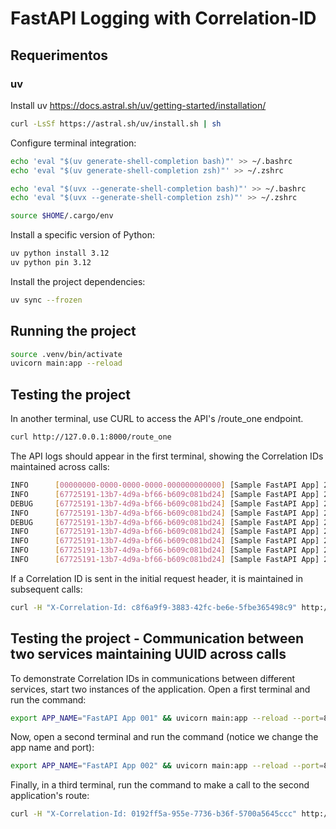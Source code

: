 # FastAPI Logging with Correlation-ID


## Requerimentos

### uv
Install uv
https://docs.astral.sh/uv/getting-started/installation/

```bash
curl -LsSf https://astral.sh/uv/install.sh | sh
```

Configure terminal integration:

```bash
echo 'eval "$(uv generate-shell-completion bash)"' >> ~/.bashrc
echo 'eval "$(uv generate-shell-completion zsh)"' >> ~/.zshrc

echo 'eval "$(uvx --generate-shell-completion bash)"' >> ~/.bashrc
echo 'eval "$(uvx --generate-shell-completion zsh)"' >> ~/.zshrc

source $HOME/.cargo/env
```

Install a specific version of Python:
```bash
uv python install 3.12
uv python pin 3.12
```


Install the project dependencies:

```bash
uv sync --frozen
```


## Running the project

```bash
source .venv/bin/activate
uvicorn main:app --reload
```


## Testing the project

In another terminal, use CURL to access the API's /route_one endpoint.

```bash
curl http://127.0.0.1:8000/route_one
```

The API logs should appear in the first terminal, showing the Correlation IDs maintained across calls:
```bash
INFO      [00000000-0000-0000-0000-000000000000] [Sample FastAPI App] 2024-03-08 14:14:07,785 - Application startup complete.
INFO      [67725191-13b7-4d9a-bf66-b609c081bd24] [Sample FastAPI App] 2024-03-08 14:14:11,388 - Logging from route_one()
DEBUG     [67725191-13b7-4d9a-bf66-b609c081bd24] [Sample FastAPI App] 2024-03-08 14:14:11,389 - Request called with headers: {'X-Custom': '123', 'X-Correlation-Id': '67725191-13b7-4d9a-bf66-b609c081bd24'}
INFO      [67725191-13b7-4d9a-bf66-b609c081bd24] [Sample FastAPI App] 2024-03-08 14:14:11,392 - Logging from route_two()
DEBUG     [67725191-13b7-4d9a-bf66-b609c081bd24] [Sample FastAPI App] 2024-03-08 14:14:11,392 - Request called with headers: {'X-Custom': '123', 'X-Correlation-Id': '67725191-13b7-4d9a-bf66-b609c081bd24'}
INFO      [67725191-13b7-4d9a-bf66-b609c081bd24] [Sample FastAPI App] 2024-03-08 14:14:11,395 - Logging from route_three()
INFO      [67725191-13b7-4d9a-bf66-b609c081bd24] [Sample FastAPI App] 2024-03-08 14:14:11,397 - 127.0.0.1:34190 - "GET /route_three HTTP/1.1" 200 OK
INFO      [67725191-13b7-4d9a-bf66-b609c081bd24] [Sample FastAPI App] 2024-03-08 14:14:11,399 - 127.0.0.1:34188 - "GET /route_two HTTP/1.1" 200 OK
INFO      [67725191-13b7-4d9a-bf66-b609c081bd24] [Sample FastAPI App] 2024-03-08 14:14:11,401 - 127.0.0.1:34184 - "GET /route_one HTTP/1.1" 200 OK
```

If a Correlation ID is sent in the initial request header, it is maintained in subsequent calls:
```bash
curl -H "X-Correlation-Id: c8f6a9f9-3883-42fc-be6e-5fbe365498c9" http://127.0.0.1:8000/route_one
```


## Testing the project - Communication between two services maintaining UUID across calls
To demonstrate Correlation IDs in communications between different services, start two instances of the application. Open a first terminal and run the command:
```bash
export APP_NAME="FastAPI App 001" && uvicorn main:app --reload --port=8000
```

Now, open a second terminal and run the command (notice we change the app name and port):
```bash
export APP_NAME="FastAPI App 002" && uvicorn main:app --reload --port=8001
```

Finally, in a third terminal, run the command to make a call to the second application's route:
```bash
curl -H "X-Correlation-Id: 0192ff5a-955e-7736-b36f-5700a5645ccc" http://127.0.0.1:8001/route_one
```
